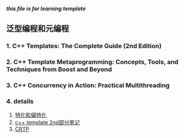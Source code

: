 ___this file is for learning template___    

##  泛型编程和元编程    
###  1.  C++ Templates: The Complete Guide (2nd Edition)   
###  2.  C++ Template Metaprogramming: Concepts, Tools, and Techniques from Boost and Beyond    
###  3.  C++ Concurrency in Action: Practical Multithreading   

###  4.  details    
1.  [特化和偏特化](https://harttle.land/2015/10/03/cpp-template.html)   
2.  [c++ template 2nd部分笔记](./template2nd.md)      
3.  [CRTP](https://en.wikipedia.org/wiki/Curiously_recurring_template_pattern)    
